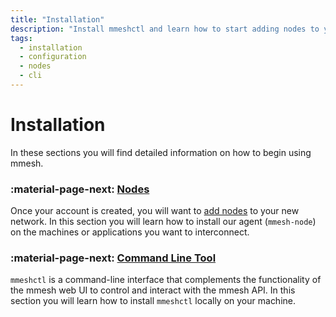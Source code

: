 ```yaml
---
title: "Installation"
description: "Install mmeshctl and learn how to start adding nodes to your mmesh virtual private network. Available for x86 and ARM on Linux, Windows and macOS."
tags:
  - installation
  - configuration
  - nodes
  - cli
---
```


# Installation

In these sections you will find detailed information on how to begin using mmesh.

### :material-page-next: [Nodes](nodes-install.md)

Once your account is created, you will want to [add nodes](adm-nodes.md#add-node) to your new network. In this section you will learn how to install our agent (`mmesh-node`) on the machines or applications you want to interconnect.

### :material-page-next: [Command Line Tool](cli-install.md)

`mmeshctl` is a command-line interface that complements the functionality of the mmesh web UI to control and interact with the mmesh API. In this section you will learn how to install `mmeshctl` locally on your machine.

